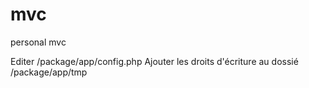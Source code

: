 mvc
===

personal mvc

Editer /package/app/config.php
Ajouter les droits d'écriture au dossié /package/app/tmp 
